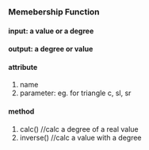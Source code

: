 ### Memebership Function
#### input: a value or a degree
#### output: a degree or value

#### attribute
1. name
2. parameter: eg. for triangle c, sl, sr

#### method
1. calc() //calc a degree of a real value
2. inverse() //calc a value with a degree
